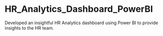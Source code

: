 # HR_Analytics_Dashboard_PowerBI
Developed an insightful HR Analytics dashboard using Power BI to provide insights to the HR team.
